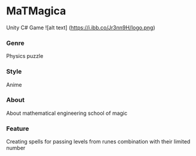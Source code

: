 # MaTMagica
Unity C# Game
![alt text] (https://i.ibb.co/Jr3nn9H/logo.png)
### Genre
Physics puzzle
### Style
Anime
### About
About mathematical engineering school of magic
### Feature
Сreating spells for passing levels from runes combination with their limited number 

 

